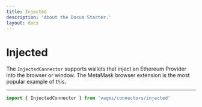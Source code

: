 ```yaml
---
title: Injected
description: 'About the Docus Starter.'
layout: docs
---
```


# Injected

The `InjectedConnector` supports wallets that inject an Ethereum Provider into the browser or window. The MetaMask browser extension is the most popular example of this.

---

```js
import { InjectedConnector } from 'vagmi/connectors/injected'
```
